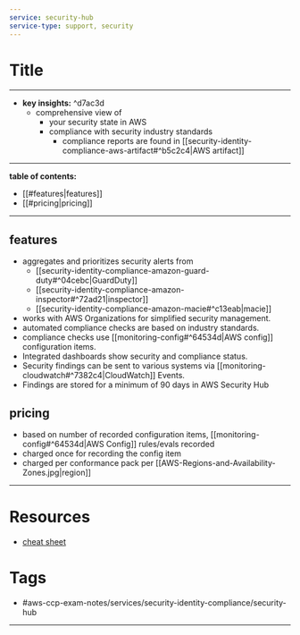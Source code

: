 ```yaml
---
service: security-hub
service-type: support, security
---
```

# Title
---
- **key insights:**  ^d7ac3d
	- comprehensive view of 
		- your security state in AWS
		- compliance with security industry standards 
			- compliance reports are found in [[security-identity-compliance-aws-artifact#^b5c2c4|AWS artifact]]
---
**table of contents:**
- [[#features|features]]
- [[#pricing|pricing]]
--- 
## features 
- aggregates and prioritizes security alerts from 
	- [[security-identity-compliance-amazon-guard-duty#^04cebc|GuardDuty]]
	- [[security-identity-compliance-amazon-inspector#^72ad21|inspector]]
	- [[security-identity-compliance-amazon-macie#^c13eab|macie]]
- works with AWS Organizations for simplified security management.
- automated compliance checks are based on industry standards.
- compliance checks use [[monitoring-config#^64534d|AWS config]] configuration items.
- Integrated dashboards show security and compliance status.
- Security findings can be sent to various systems via [[monitoring-cloudwatch#^7382c4|CloudWatch]] Events.
- Findings are stored for a minimum of 90 days in AWS Security Hub
## pricing 
- based on number of recorded configuration items, [[monitoring-config#^64534d|AWS Config]] rules/evals recorded 
- charged once for recording the config item 
- charged per conformance pack per [[AWS-Regions-and-Availability-Zones.jpg|region]]
--- 
# Resources
- [cheat sheet](https://tutorialsdojo.com/aws-security-hub/)
# Tags
- #aws-ccp-exam-notes/services/security-identity-compliance/security-hub  
---